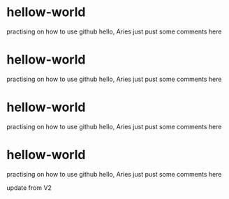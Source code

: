 # hellow-world
practising on how to use github
hello, Aries just pust some comments here
# hellow-world
practising on how to use github
hello, Aries just pust some comments here
# hellow-world
practising on how to use github
hello, Aries just pust some comments here
# hellow-world
practising on how to use github
hello, Aries just pust some comments here


update from V2
